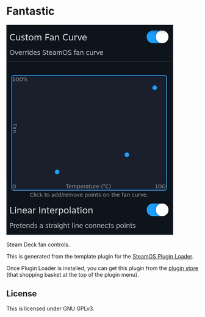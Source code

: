 # Fantastic

![plugin_demo](./extras/ui.png)

Steam Deck fan controls.

This is generated from the template plugin for the [SteamOS Plugin Loader](https://github.com/SteamDeckHomebrew/PluginLoader).

Once Plugin Loader is installed, you can get this plugin from the [plugin store](https://beta.deckbrew.xyz/) (that shopping basket at the top of the plugin menu).

## License

This is licensed under GNU GPLv3.
